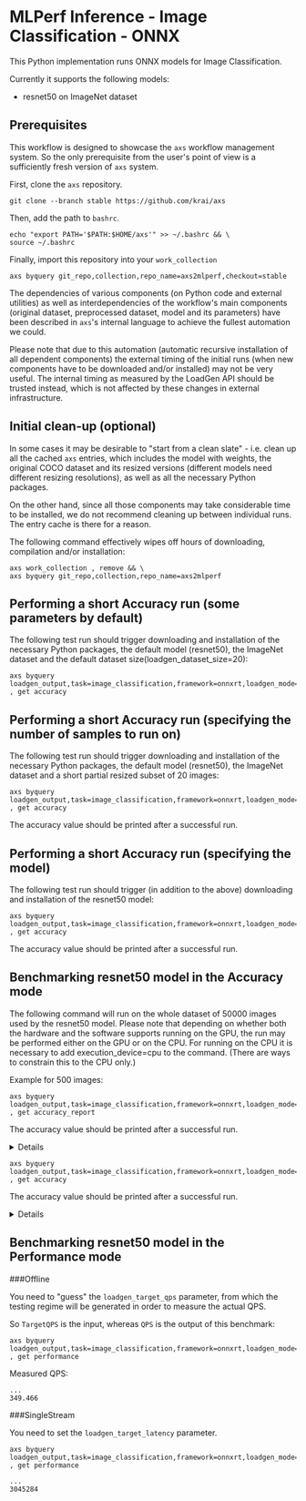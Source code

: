 # MLPerf Inference - Image Classification - ONNX

This Python implementation runs ONNX models for Image Classification.

Currently it supports the following models:
- resnet50 on ImageNet dataset

## Prerequisites

This workflow is designed to showcase the `axs` workflow management system.
So the only prerequisite from the user's point of view is a sufficiently fresh version of `axs` system.

First, clone the `axs` repository.
```
git clone --branch stable https://github.com/krai/axs
```

Then, add the path to `bashrc`.
```
echo "export PATH='$PATH:$HOME/axs'" >> ~/.bashrc && \
source ~/.bashrc
```

Finally, import this repository into your `work_collection`
```
axs byquery git_repo,collection,repo_name=axs2mlperf,checkout=stable
```

The dependencies of various components (on Python code and external utilities) as well as interdependencies of the workflow's main components (original dataset, preprocessed dataset, model and its parameters) have been described in `axs`'s internal language to achieve the fullest automation we could.

Please note that due to this automation (automatic recursive installation of all dependent components) the external timing of the initial runs (when new components have to be downloaded and/or installed) may not be very useful. The internal timing as measured by the LoadGen API should be trusted instead, which is not affected by these changes in external infrastructure.


## Initial clean-up (optional)

In some cases it may be desirable to "start from a clean slate" - i.e. clean up all the cached `axs` entries,
which includes the model with weights, the original COCO dataset and its resized versions
(different models need different resizing resolutions), as well as all the necessary Python packages.

On the other hand, since all those components may take considerable time to be installed, we do not recommend cleaning up between individual runs.
The entry cache is there for a reason.

The following command effectively wipes off hours of downloading, compilation and/or installation:
```
axs work_collection , remove && \
axs byquery git_repo,collection,repo_name=axs2mlperf
```

## Performing a short Accuracy run (some parameters by default)

The following test run should trigger downloading and installation of the necessary Python packages, the default model (resnet50), the ImageNet dataset and the default dataset size(loadgen_dataset_size=20):
```
axs byquery loadgen_output,task=image_classification,framework=onnxrt,loadgen_mode=AccuracyOnly,loadgen_scenario=Offline , get accuracy
```


## Performing a short Accuracy run (specifying the number of samples to run on)

The following test run should trigger downloading and installation of the necessary Python packages, the default model (resnet50), the ImageNet dataset and a short partial resized subset of 20 images:
```
axs byquery loadgen_output,task=image_classification,framework=onnxrt,loadgen_mode=AccuracyOnly,loadgen_scenario=Offline,loadgen_dataset_size=20 , get accuracy
```
The accuracy value should be printed after a successful run.


## Performing a short Accuracy run (specifying the model)

The following test run should trigger (in addition to the above) downloading and installation of the resnet50 model:
```
axs byquery loadgen_output,task=image_classification,framework=onnxrt,loadgen_mode=AccuracyOnly,loadgen_scenario=Offline,loadgen_dataset_size=20,model_name=resnet50 , get accuracy
```
The accuracy value should be printed after a successful run.


## Benchmarking resnet50 model in the Accuracy mode

The following command will run on the whole dataset of 50000 images used by the resnet50 model. Please note that depending on whether both the hardware and the software supports running on the GPU, the run may be performed either on the GPU or on the CPU. For running on the CPU it is necessary to add execution_device=cpu to the command.
(There are ways to constrain this to the CPU only.)

Example for 500 images:
```
axs byquery loadgen_output,task=image_classification,framework=onnxrt,loadgen_mode=AccuracyOnly,loadgen_scenario=Offline,loadgen_dataset_size=500,loadgen_buffer_size=1024 , get accuracy_report
```
The accuracy value should be printed after a successful run.
<details><pre>
...
accuracy=75.200%, good=376, total=500

</pre></details>

```
axs byquery loadgen_output,task=image_classification,framework=onnxrt,loadgen_mode=AccuracyOnly,loadgen_scenario=Offline,loadgen_dataset_size=500,loadgen_buffer_size=1024 , get accuracy
```
The accuracy value should be printed after a successful run.
<details><pre>
...
75.2

</pre></details>

## Benchmarking resnet50 model in the Performance mode

###Offline

You need to "guess" the `loadgen_target_qps` parameter, from which the testing regime will be generated in order to measure the actual QPS.

So `TargetQPS` is the input, whereas `QPS` is the output of this benchmark:
```
axs byquery loadgen_output,task=image_classification,framework=onnxrt,loadgen_mode=PerformanceOnly,loadgen_scenario=Offline,loadgen_dataset_size=500,loadgen_buffer_size=1024,loadgen_target_qps=346 , get performance
```
Measured QPS:
```
...
349.466
```

###SingleStream

You need to set the `loadgen_target_latency` parameter.
```
axs byquery loadgen_output,task=image_classification,framework=onnxrt,loadgen_mode=PerformanceOnly,loadgen_scenario=SingleStream,loadgen_dataset_size=500,loadgen_buffer_size=1024,loadgen_target_latency=3 , get performance
```

```
...
3045284
```
